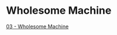 # Wholesome Machine

[03 - Wholesome Machine](https://colab.research.google.com/drive/1YEH_1g3Ptc0wEGK8O8DHhG6ct_qqSmaj?usp=sharing)